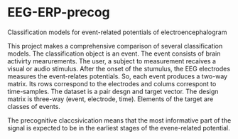 # EEG-ERP-precog
Classification models for event-related potentials of electroencephalogram

This project makes a comprehensive comparison of several classification models. The classification object is an event. The event consists of brain activirty mearurements. The user, a subject to measurement recaives a visual or audio stimulus. After the onset of the stumulus, the EEG electrodes measures the event-relates potentials. So, each event produces a two-way matrix. Its rows correspond to the electrodes and colums correspont to time-samples. The dataset is a pair desgn and target vector. The design matrix is three-way (event, electrode, time). Elements of the target are classes of events.

The precognitive claccsivication means that the most informative part of the signal is expected to be in the earliest stages of the evene-related potential.
